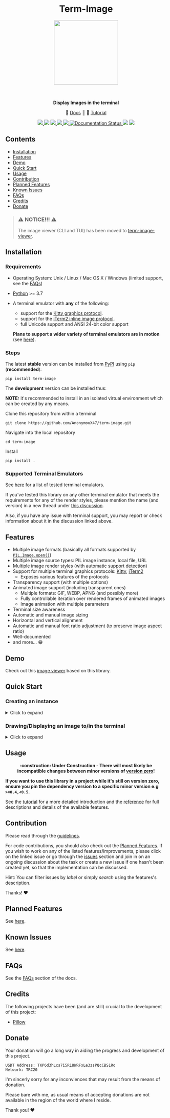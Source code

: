 <div align="center">
<h1><b>Term-Image</b></h1>
<img src="https://raw.githubusercontent.com/AnonymouX47/term-image/main/docs/source/resources/logo.png" height="200">

<br><br>
<b>Display Images in the terminal</b>
<br>

<p align="center">
   &#128214; <a href='https://term-image.readthedocs.io'>Docs</a>
    &#9553; 
   &#127979; <a href='https://term-image.readthedocs.io/en/stable/start/tutorial.html'>Tutorial</a>
</p>

<p align="center">
   <a href='https://pypi.org/project/term-image/'>
      <img src='https://img.shields.io/pypi/v/term-image.svg'>
   </a>
   <img src="https://static.pepy.tech/badge/term-image">
   <a href='https://pypi.org/project/term-image/'>
      <img src='https://img.shields.io/pypi/pyversions/term-image.svg'>
   </a>
   <a href='https://github.com/psf/black'>
      <img src='https://img.shields.io/badge/code%20style-black-000000.svg'>
   </a>
   <a href='https://github.com/AnonymouX47/term-image/actions/workflows/test.yml'>
      <img src='https://github.com/AnonymouX47/term-image/actions/workflows/test.yml/badge.svg'>
   </a>
   <a href='https://term-image.readthedocs.io'>
      <img src='https://readthedocs.org/projects/term-image/badge/?version=latest' alt='Documentation Status' />
   </a>
   <img src="https://img.shields.io/github/last-commit/AnonymouX47/term-image">
   <a href="https://twitter.com/intent/tweet?text=Display%20and%20browse%20images%20in%20the%20the%20terminal&url=https://github.com/AnonymouX47/term-image&hashtags=developers,images,terminal,python">
      <img src="https://img.shields.io/twitter/url/http/shields.io.svg?style=social">
   </a>
</p>

</div>


## Contents
- [Installation](#installation)
- [Features](#features)
- [Demo](#demo)
- [Quick Start](#library-quick-start)
- [Usage](#usage)
- [Contribution](#contribution)
- [Planned Features](#planned-features)
- [Known Issues](#known-issues)
- [FAQs](#faqs)
- [Credits](#credits)
- [Donate](#donate)


> ### :warning: NOTICE!!! :warning:
> The image viewer (CLI and TUI) has been moved to [term-image-viewer](https://github.com/AnonymouX47/term-image-viewer).


## Installation

### Requirements
- Operating System: Unix / Linux / Mac OS X / Windows (limited support, see the [FAQs](https://term-image.readthedocs.io/en/stable/faqs.html))
- [Python](https://www.python.org/) >= 3.7
- A terminal emulator with **any** of the following:
  
  - support for the [Kitty graphics protocol](https://sw.kovidgoyal.net/kitty/graphics-protocol/).
  - support for the [iTerm2 inline image protocol](https://iterm2.com/documentation-images.html).
  - full Unicode support and ANSI 24-bit color support

  **Plans to support a wider variety of terminal emulators are in motion** (see [here](https://term-image.readthedocs.io/en/stable/planned.html)).

### Steps
The latest **stable** version can be installed from [PyPI](https://pypi.python.org/pypi/term-image) using `pip` (**recommended**):

```shell
pip install term-image
```

The **development** version can be installed thus:

**NOTE:** it's recommended to install in an isolated virtual environment which can be created by any means.

Clone this repository from within a terminal
```shell
git clone https://github.com/AnonymouX47/term-image.git
```

Navigate into the local repository
```shell
cd term-image
```

Install
```shell
pip install .
```

### Supported Terminal Emulators
See [here](https://term-image.readthedocs.io/en/stable/start/installation.html#supported-terminal-emulators) for a list of tested terminal emulators.

If you've tested this library on any other terminal emulator that meets the requirements for any of the render styles,
please mention the name (and version) in a new thread under [this discussion](https://github.com/AnonymouX47/term-image/discussions/4).

Also, if you have any issue with terminal support, you may report or check information about it in the discussion linked above.


## Features
- Multiple image formats (basically all formats supported by [`PIL.Image.open()`](https://pillow.readthedocs.io/en/stable/handbook/image-file-formats.html))
- Multiple image source types: PIL image instance, local file, URL
- Multiple image render styles (with automatic support detection)
- Support for multiple terminal graphics protocols: [Kitty](https://sw.kovidgoyal.net/kitty/graphics-protocol/), [iTerm2](https://iterm2.com/documentation-images.html)
  - Exposes various features of the protocols
- Transparency support (with multiple options)
- Animated image support (including transparent ones)
  - Multiple formats: GIF, WEBP, APNG (and possibly more)
  - Fully controllable iteration over rendered frames of animated images
  - Image animation with multiple parameters
- Terminal size awareness
- Automatic and manual image sizing
- Horizontal and vertical alignment
- Automatic and manual font ratio adjustment (to preserve image aspect ratio)
- Well-documented
- and more... :grin:


## Demo

Check out this [image viewer](https://github.com/AnonymouX47/term-image-viewer) based on this library.


## Quick Start

### Creating an instance

<details>
<summary>Click to expand</summary>

```python
from term_image.image import from_file

image = from_file("path/to/image.png")
```

You can also use a URL if you don't have the file stored locally
```python
from term_image.image import from_url

image = from_url("https://www.example.com/image.png")
```

The library can also be used with PIL images
```python
from PIL import Image
from term_image.image import AutoImage

img = Image.open("path/to/image.png")
image = AutoImage(img)
```

</details>

### Drawing/Displaying an image to/in the terminal

<details>
<summary>Click to expand</summary>

There are two ways to draw an image to the terminal.

#### 1. The `draw()` method
```python
image.draw()
```

#### 2. Using `print()` with a rendered image
```python
print(image)  # without formatting
```
OR
```python
print(f"{image:>200.^100#ffffff}")  # with formatting
```

For animated images, only the first method can animate the output, the second only outputs the current frame.

</details>


## Usage

<p align="center"><b>
   :construction: Under Construction - There will most likely be incompatible changes between minor versions of
   <a href='https://semver.org/spec/v2.0.0.html#spec-item-4'>version zero</a>!
</b></p>

**If you want to use this library in a project while it's still on version zero, ensure you pin the dependency version to a specific minor version e.g `>=0.4,<0.5`.**

See the [tutorial](https://term-image.readthedocs.io/en/stable/start/tutorial.html) for a more detailed introduction and the [reference](https://term-image.readthedocs.io/en/stable/reference/index.html) for full descriptions and details of the available features.


## Contribution

Please read through the [guidelines](https://github.com/AnonymouX47/term-image/blob/main/CONTRIBUTING.md).

For code contributions, you should also check out the [Planned Features](#planned-features).
If you wish to work on any of the listed features/improvements, please click on the linked issue or go through the [issues](https://github.com/AnonymouX47/term-image/issues) section and join in on an ongoing discussion about the task or create a new issue if one hasn't been created yet, so that the implementation can be discussed.

Hint: You can filter issues by *label* or simply *search* using the features's description.

Thanks! :heart:


## Planned Features

See [here](https://term-image.readthedocs.io/en/stable/planned.html).

## Known Issues

See [here](https://term-image.readthedocs.io/en/stable/issues.html).

## FAQs

See the [FAQs](https://term-image.readthedocs.io/en/stable/faqs.html) section of the docs.

## Credits

The following projects have been (and are still) crucial to the development of this project:

- [Pillow](https://python-pillow.org)

## Donate

Your donation will go a long way in aiding the progress and development of this project.

```
USDT Address: TKP6d3hLcs7i5R18WRFxLe3zsPQcCBS1Ro
Network: TRC20
```
I'm sincerly sorry for any inconviences that may result from the means of donation.

Please bare with me, as usual means of accepting donations are not available in the region of the world where I reside.

Thank you! :heart:
